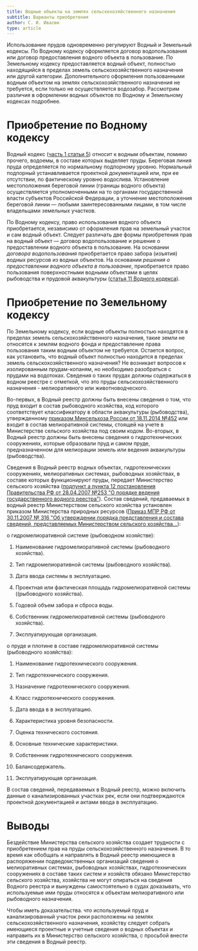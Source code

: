 ```yaml
---
title: Водные объекты на землях сельскохозяйственного назначения
subtitle: Варианты приобретения
author: С. И. Ивасюк
type: article
---
```


Использование прудов одновременно регулируют Водный и Земельный кодексы. По Водному кодексу оформляется договор водопользования или договор предоставления водного объекта в пользование. По Земельному кодексу предоставляется водный объект, полностью находящийся в пределах земель сельскохозяйственного назначения или другой категории. Дополнительного оформления пользованными водным объектом на землях сельскохозяйственного назначения не требуется, если только не осуществляется водозабор. Рассмотрим различия в оформлении водных объектов по Водному и Земельному кодексах подробнее.

# Приобретение по Водному кодексу

Водный кодекс ([часть 1 статьи 5](https://www.consultant.ru/document/cons_doc_LAW_60683/b8b847f3274ebb70489d8062eb9539817ed96584/)) относит к водным объектам, помимо прочего, водоемы, в составе которых выделяет пруды. Береговая линия пруда определяется по нормальному подпорному уровню. Нормальный подпорный устанавливается проектной документацией или, при ее отсутствии, по фактическому уровню водослива. Установление местоположения береговой линии (границы водного объекта) осуществляется уполномоченными на то органами государственной власти субъектов Российской Федерации, а уточнение местоположения береговой линии —  любыми заинтересованными лицами, в том числе владельцами земельных участков. 

По Водному кодексу, право использования водного объекта приобретается, независимо от оформления прав на земельный участок и сам водный объект. Следует различать две формы приобретения прав на водный объект — договор водопользование и решение о предоставлении водного объекта в пользование. На основании *договора водопользования* приобретается право забора (изъятия) водных ресурсов из водных объектов. На основании *решения о предоставлении водного объекта в пользование*, приобретается право пользования поверхностными водными объектами в целях рыбоводства и прудовой аквакультуры ([статья 11 Водного кодекса](https://www.consultant.ru/document/cons_doc_LAW_60683/1b7b129bd91b638bd2306cf2e65b1328e1f72d5d/#:~:text=%D0%92%D0%9A%20%D0%A0%D0%A4%20%D0%A1%D1%82%D0%B0%D1%82%D1%8C%D1%8F%2011.%20%D0%9E%D1%81%D0%BD%D0%BE%D0%B2%D0%B0%D0%BD%D0%B8%D1%8F%20%D0%BF%D1%80%D0%B8%D0%BE%D0%B1%D1%80%D0%B5%D1%82%D0%B5%D0%BD%D0%B8%D1%8F%20%D0%BF%D1%80%D0%B0%D0%B2%D0%B0%20%D0%BF%D0%BE%D0%BB%D1%8C%D0%B7%D0%BE%D0%B2%D0%B0%D0%BD%D0%B8%D1%8F%20%D0%BF%D0%BE%D0%B2%D0%B5%D1%80%D1%85%D0%BD%D0%BE%D1%81%D1%82%D0%BD%D1%8B%D0%BC%D0%B8%20%D0%B2%D0%BE%D0%B4%D0%BD%D1%8B%D0%BC%D0%B8%20%D0%BE%D0%B1%D1%8A%D0%B5%D0%BA%D1%82%D0%B0%D0%BC%D0%B8%20%D0%B8%D0%BB%D0%B8%20%D0%B8%D1%85%20%D1%87%D0%B0%D1%81%D1%82%D1%8F%D0%BC%D0%B8)).

# Приобретение по Земельному кодексу

По Земельному кодексу, если водные объекты полностью находятся в пределах земель сельскохозяйственного назначения, такие земли не относятся к землям водного фонда и предоставление права пользования таким водным объектом не требуется. Остается вопрос, как установить, что водный объект полностью находится в пределах земель сельскохозяйственного назначения? Не возникает вопросов к изолированным прудам-копаням, но необходимо разобраться с прудами на водотоках. Сведения о таких прудах должны содержаться в водном реестре с отметкой, что это пруды сельскохозяйственного назначения - мелиоративного или животноводческого.

Во-первых, в Водный реестр должны быть внесены сведения о том, что пруд входит в состав рыбоводного хозяйства, код которого соответствует классификатору в области аквакультуры (рыбоводства), утвержденному [приказом Минсельхоза России от 18.11.2014 №452](https://www.consultant.ru/document/cons_doc_LAW_143293/) или входит в состав мелиоративной системы, стоящей на учете в Министерстве сельского хозяйства под своим кодом. Во-вторых, в Водный реестр должны быть внесены сведения о гидротехнических сооружениях, которые образовали пруд и самом пруде, предназначенном для мелиорации земель или ведения аквакультуры (рыбоводства). 

Сведения в Водный реестр водных объектах, гидротехнических сооружениях, мелиоративных системах, рыбоводных хозяйствах, в составе которых функционируют пруды, передает Министерство сельского хозяйства ([подпункт а пункта 12 постановления Правительства РФ от 28.04.2007 №253 "О порядке ведения государственного водного реестра"](https://www.consultant.ru/document/cons_doc_LAW_68034/f071abb26e4d22a0309b5f05dbe806b2ecc2fb10/#:~:text=12.%20%D0%A4%D0%B5%D0%B4%D0%B5%D1%80%D0%B0%D0%BB%D1%8C%D0%BD%D1%8B%D0%BC%20%D0%B0%D0%B3%D0%B5%D0%BD%D1%82%D1%81%D1%82%D0%B2%D0%BE%D0%BC,%D0%BD%D0%B0%20%D0%B2%D0%BE%D0%B4%D0%BD%D1%8B%D1%85%20%D0%BE%D0%B1%D1%8A%D0%B5%D0%BA%D1%82%D0%B0%D1%85%3B)). Состав сведений, предаваемых в водный реестр Министерством сельского хозяйства установлен приказом Министерства природных ресурсов ([Приказ МПР РФ от 30.11.2007 № 316 "Об утверждении порядка представления и состава сведений, представляемых Министерством сельского хозяйства...](https://www.consultant.ru/document/cons_doc_LAW_74130/)):

о гидромелиоративной системе (рыбоводном хозяйстве):

1. Наименование гидромелиоративной системы (рыбоводного хозяйства).

2. Тип гидромелиоративной системы (рыбоводного хозяйства).

3. Дата ввода системы в эксплуатацию.

4. Проектная или фактическая площадь гидромелиоративной системы ((рыбоводного хозяйства).

5. Годовой объем забора и сброса воды.

6. Собственник гидромелиоративной системы (рыбоводного хозяйства).

7. Эксплуатирующая организация.

о пруде и плотине в составе гидромелиоративной системы (рыбоводного хозяйства):

1. Наименование гидротехнического сооружения.

2. Тип гидротехнического сооружения.

3. Назначение гидротехнического сооружения.

4. Класс гидротехнического сооружения.

5. Дата ввода в в эксплуатацию.

6. Характеристика уровня безопасности.

7. Оценка технического состояния.

8. Основные технические характеристики.

9. Собственник гидротехнического сооружения.

10.  Балансодержатель.

11.  Эксплуатирующая организация.

В состав сведений, передаваемых в Водный реестр, можно включить данные о канализированных участках рек, если они подтверждаются проектной документацией и актами ввода в эксплуатацию.

# Выводы

Бездействие Министерства сельского хозяйства создает трудности с приобретением прав на пруды сельскохозяйственного назначения. В то время как обобщать и направлять в Водный реестр имеющиеся в распоряжении подведомственных организаций сведения о мелиоративных системах, рыбоводных хозяйствах, гидротехнических сооружениях в составе таких систем и хозяйств обязано Министерство сельского хозяйства, хозяйства не могут опираться на сведения Водного реестра и вынуждены самостоятельно в судах доказывать, что используемые ими пруды относятся к объектам мелиоративного или рыбоводного назначения. 

Чтобы иметь доказательства. что используемый пруд и канализированный участок реки расположены на землях сельскохозяйственного назначения, хозяйству следует собрать имеющиеся проектные и учетные сведения о водных объектах и направить их в Министерство сельского хозяйства, с просьбой внести эти сведения в Водный реестр.
